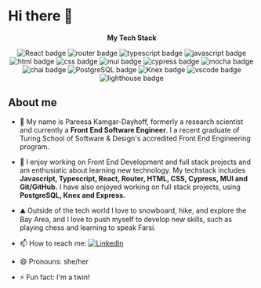 # Hi there 👋
</div>
<p align="center"><strong>My Tech Stack</strong></p>
<div align="center">
  <img src="https://img.shields.io/badge/React-61DAFB?logo=react&logoColor=000&style=for-the-badge" alt="React badge">
  <img src="https://img.shields.io/badge/React%20Router-CA4245?logo=reactrouter&logoColor=fff&style=for-the-badge" alt="router badge">
  <img src="https://img.shields.io/badge/TypeScript-3178C6?logo=typescript&logoColor=fff&style=for-the-badge" alt="typescript badge">
  <img src="https://img.shields.io/badge/JavaScript-F7DF1E?logo=javascript&logoColor=000&style=for-the-badge" alt="javascript badge">
  <img src="https://img.shields.io/badge/HTML5-E34F26?logo=html5&logoColor=fff&style=for-the-badge" alt="html badge">
  <img src="https://img.shields.io/badge/CSS3-1572B6?logo=css3&logoColor=fff&style=for-the-badge" alt="css badge">
  <img src="https://img.shields.io/badge/MUI-007FFF?logo=mui&logoColor=fff&style=for-the-badge" alt="mui badge">
  <img src="https://img.shields.io/badge/Cypress-69D3A7?logo=cypress&logoColor=fff&style=for-the-badge" alt="cypress badge">
  <img src="https://img.shields.io/badge/Mocha-8D6748?logo=mocha&logoColor=fff&style=for-the-badge" alt="mocha badge">
  <img src="https://img.shields.io/badge/Chai-A30701?logo=chai&logoColor=fff&style=for-the-badge" alt="chai badge">
  <img src="https://img.shields.io/badge/PostgreSQL-4169E1?logo=postgresql&logoColor=fff&style=for-the-badge" alt="PostgreSQL badge">
  <img src="https://img.shields.io/badge/Knex.js-D26B38?logo=knexdotjs&logoColor=fff&style=for-the-badge" alt="Knex badge">
  <img src="https://img.shields.io/badge/Visual%20Studio%20Code-007ACC?logo=visualstudiocode&logoColor=fff&style=for-the-badge" alt="vscode badge">
  <img src="https://img.shields.io/badge/Lighthouse-F44B21?logo=lighthouse&logoColor=fff&style=for-the-badge" alt="lighthouse badge">
</div>


## About me

- 🔭 My name is Pareesa Kamgar-Dayhoff, formerly a research scientist and currently a **Front End Software Engineer**. I a recent graduate of Turing School of Software & Design's accredited Front End Engineering program.  
- 🌱 I enjoy working on Front End Development and full stack projects and am enthusiatic about learning new technology. My techstack includes **Javascript, Typescript, React, Router, HTML, CSS, Cypress, MUI and Git/GitHub.** I have also enjoyed working on full stack projects, using **PostgreSQL, Knex and Express.**  
- ⛰️ Outside of the tech world I love to snowboard, hike, and explore the Bay Area, and I love to push myself to develop new skills, such as playing chess and learning to speak Farsi.
- 📫 How to reach me: [![LinkedIn](https://img.shields.io/badge/LinkedIn-blue)](https://www.linkedin.com/in/pareesa-kamgar-dayhoff/)
- 😄 Pronouns: she/her
- ⚡ Fun fact: I'm a twin!

  <!---
- 👯 I’m looking to collaborate on ...
- 💬 Ask me about ...
--->
